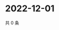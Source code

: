 # 2022-12-01

共 0 条

<!-- BEGIN WEIBO -->
<!-- 最后更新时间 Thu Dec 01 2022 18:17:18 GMT+0800 (China Standard Time) -->

<!-- END WEIBO -->
